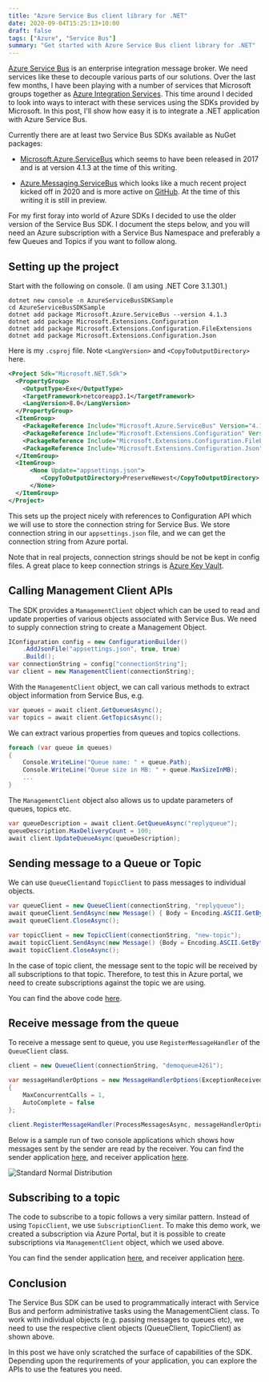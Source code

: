 ```yaml
---
title: "Azure Service Bus client library for .NET"
date: 2020-09-04T15:25:13+10:00
draft: false
tags: ["Azure", "Service Bus"]
summary: "Get started with Azure Service Bus client library for .NET"
---
```

<a target="_blank" href="https://docs.microsoft.com/en-us/azure/service-bus-messaging/">Azure Service Bus</a> is an enterprise integration message broker.  We need services like these to decouple various parts of our solutions.  Over the last few months, I have been playing with a number of services that Microsoft groups together as <a href="https://azure.microsoft.com/en-us/resources/azure-integration-services/" target="_blank">Azure Integration Services</a>.  This time around I decided to look into ways to interact with these services using the SDKs provided by Microsoft.  In this post, I'll show how easy it is to integrate a .NET application with Azure Service Bus.

Currently there are at least two Service Bus SDKs available as NuGet packages:

* <a href="https://www.nuget.org/packages/Microsoft.Azure.ServiceBus/" _target="blank">Microsoft.Azure.ServiceBus</a> which seems to have been released in 2017 and is at version 4.1.3 at the time of this writing.

* <a href="https://www.nuget.org/packages/Azure.Messaging.ServiceBus/" _target="blank">Azure.Messaging.ServiceBus</a> which looks like a much recent project kicked off in 2020 and is more active on <a href="https://github.com/Azure/azure-sdk-for-net/tree/Azure.Messaging.ServiceBus_7.0.0-preview.6/sdk/servicebus" _target="blank">GitHub</a>.  At the time of this writing it is still in preview.

For my first foray into world of Azure SDKs I decided to use the older version of the Service Bus SDK.  I document the steps below, and you will need an Azure subscription with a Service Bus Namespace and preferably a few Queues and Topics if you want to follow along.

## Setting up the project

Start with the following on console.  (I am using .NET Core 3.1.301.)
```code
dotnet new console -n AzureServiceBusSDKSample
cd AzureServiceBusSDKSample
dotnet add package Microsoft.Azure.ServiceBus --version 4.1.3
dotnet add package Microsoft.Extensions.Configuration
dotnet add package Microsoft.Extensions.Configuration.FileExtensions
dotnet add package Microsoft.Extensions.Configuration.Json
```
Here is my ``.csproj`` file.  Note ``<LangVersion>`` and ``<CopyToOutputDirectory>`` here.
```xml
<Project Sdk="Microsoft.NET.Sdk">
  <PropertyGroup>
    <OutputType>Exe</OutputType>
    <TargetFramework>netcoreapp3.1</TargetFramework>
    <LangVersion>8.0</LangVersion>
  </PropertyGroup>
  <ItemGroup>
    <PackageReference Include="Microsoft.Azure.ServiceBus" Version="4.1.3" />
    <PackageReference Include="Microsoft.Extensions.Configuration" Version="3.1.7" />
    <PackageReference Include="Microsoft.Extensions.Configuration.FileExtensions" Version="3.1.7" />
    <PackageReference Include="Microsoft.Extensions.Configuration.Json" Version="3.1.7" />
  </ItemGroup>
  <ItemGroup>
      <None Update="appsettings.json">
         <CopyToOutputDirectory>PreserveNewest</CopyToOutputDirectory>
      </None>
  </ItemGroup>
</Project>
```
This sets up the project nicely with references to Configuration API which we will use to store the connection string for Service Bus.  We store connection string in our ``appsettings.json`` file, and we can get the connection string from Azure portal.

Note that in real projects, connection strings should be not be kept in config files.  A great place to keep connection strings is <a href="https://docs.microsoft.com/en-us/azure/key-vault/general/" target="_blank">Azure Key Vault</a>.

## Calling Management Client APIs
The SDK provides a ``MamagementClient`` object which can be used to read and update properties of various objects associated with Service Bus.  We need to supply connection string to create a Management Object.
```C#
IConfiguration config = new ConfigurationBuilder()
    .AddJsonFile("appsettings.json", true, true)
    .Build();
var connectionString = config["connectionString"];
var client = new ManagementClient(connectionString); 
```
With the ``ManagementClient`` object, we can call various methods to extract object information from Service Bus, e.g.

```C#
var queues = await client.GetQueuesAsync();
var topics = await client.GetTopicsAsync();
```
We can extract various properties from queues and topics collections.
```C#
foreach (var queue in queues)
{
    Console.WriteLine("Queue name: " + queue.Path);
    Console.WriteLine("Queue size in MB: " + queue.MaxSizeInMB);
    ...
}
```
The ``ManagementClient`` object also allows us to update parameters of queues, topics etc.
```C#
var queueDescription = await client.GetQueueAsync("replyqueue");
queueDescription.MaxDeliveryCount = 100;
await client.UpdateQueueAsync(queueDescription);
```
## Sending message to a Queue or Topic
We can use ``QueueClient``and ``TopicClient`` to pass messages to individual objects.

```C#
var queueClient = new QueueClient(connectionString, "replyqueue");  
await queueClient.SendAsync(new Message() { Body = Encoding.ASCII.GetBytes("Hello queue again")});
await queueClient.CloseAsync();

var topicClient = new TopicClient(connectionString, "new-topic"); 
await topicClient.SendAsync(new Message() {Body = Encoding.ASCII.GetBytes("Hello topic agian")});
await topicClient.CloseAsync();
```
In the case of topic client, the message sent to the topic will be received by all subscriptions to that topic.  Therefore, to test this in Azure portal, we need to create subscriptions against the topic we are using.

You can find the above code <a href="https://github.com/salmanalibanani/AzureServiceBusSDKSample" target="_blank">here</a>.


## Receive message from the queue

To receive a message sent to queue, you use ``RegisterMessageHandler`` of the ``QueueClient`` class.  
```C#
client = new QueueClient(connectionString, "demoqueue4261");  

var messageHandlerOptions = new MessageHandlerOptions(ExceptionReceivedHandler)
{
    MaxConcurrentCalls = 1,
    AutoComplete = false
};

client.RegisterMessageHandler(ProcessMessagesAsync, messageHandlerOptions);

```

Below is a sample run of two console applications which shows how messages sent by the sender are read by the receiver.  You can find the sender application <a href="https://github.com/salmanalibanani/AzureServiceBusQueueSend" target="_blank">here</a>, and receiver application <a href="https://github.com/salmanalibanani/AzureServiceBusQueueReceive" target="_blank">here</a>.

![Standard Normal Distribution](/img/azure-service-bus-client-library-for-dot-net/pic.png)

## Subscribing to a topic
The code to subscribe to a topic follows a very similar pattern.  Instead of using ``TopicClient``, we use ``SubscriptionClient``.  To make this demo work, we created a subscription via Azure Portal, but it is possible to create subscriptions via ``ManagementClient`` object, which we used above. 

You can find the sender application <a href="https://github.com/salmanalibanani/AzureServiceBusTopicSend" target="_blank">here</a>, and receiver application <a href="https://github.com/salmanalibanani/AzureServiceBusTopicReceive" target="_blank">here</a>.

## Conclusion
The Service Bus SDK can be used to programmatically interact with Service Bus and perform administrative tasks using the ManagementClient class.  To work with individual objects (e.g. passing messages to queues etc), we need to use the respective client objects (QueueClient, TopicClient) as shown above.

In this post we have only scratched the surface of capabilities of the SDK.  Depending upon the requrirements of your application, you can explore the APIs to use the features you need.  


